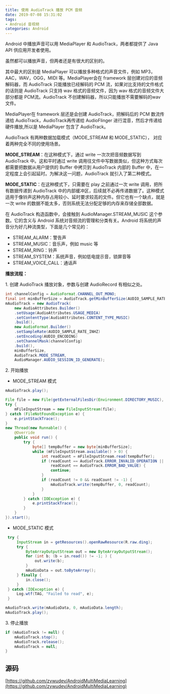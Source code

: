 ```yaml
---
title: 使用 AudioTrack 播放 PCM 音频
date: 2019-07-08 15:31:02
tags:
- Android 音视频
categories: Android
---
```


Android 中播放声音可以用 MediaPlayer 和 AudioTrack，两者都提供了 Java API 供应用开发者使用。

虽然都可以播放声音，但两者还是有很大的区别的。

其中最大的区别是 MediaPlayer 可以播放多种格式的声音文件，例如 MP3，AAC，WAV，OGG，MIDI 等。MediaPlayer会在 framework 层创建对应的音频解码器，而 AudioTrack 只能播放已经解码的 PCM 流，如果对比支持的文件格式的话则是 AudioTrack 只支持 wav 格式的音频文件，因为 wav 格式的音频文件大部分都是 PCM流。AudioTrack 不创建解码器，所以只能播放不需要解码的wav文件。

MediaPlayer在 framework 层还是会创建 AudioTrack，把解码后的 PCM 数流传递给 AudioTrack，AudioTrack再传递给 AudioFlinger 进行混音，然后才传递给硬件播放,所以是 MediaPlayer 包含了 AudioTrack。

AudioTrack 有两种数据加载模式（MODE_STREAM 和 MODE_STATIC）， 对应着两种完全不同的使用场景。

**MODE_STREAM**：在这种模式下，通过 write 一次次把音频数据写到 AudioTrack 中。这和平时通过 write 调用往文件中写数据类似，但这种方式每次都需要把数据从用户提供的 Buffer 中拷贝到 AudioTrack 内部的 Buffer 中，在一定程度上会引起延时。为解决这一问题，AudioTrack 就引入了第二种模式。

**MODE_STATIC**：在这种模式下，只需要在 play 之前通过一次 write 调用，把所有数据传递到 AudioTrack 中的内部缓冲区，后续就不必再传递数据了。这种模式适用于像铃声这种内存占用较小、延时要求较高的文件。但它也有一个缺点，就是一次 write 的数据不能太多，否则系统无法分配足够的内存来存储全部数据。

在 AudioTrack 构造函数中，会接触到 AudioManager.STREAM_MUSIC 这个参数。它的含义与 Android 系统对音频流的管理和分类有关。Android 将系统的声音分为好几种流类型，下面是几个常见的：

- STREAM_ALARM：警告声
- STREAM_MUSIC：音乐声，例如 music 等
- STREAM_RING：铃声
- STREAM_SYSTEM：系统声音，例如低电提示音，锁屏音等
- STREAM_VOICE_CALL：通话声

**播放流程：**

1\. 创建 AudioTrack 播放对象，参数与创建 AudioRecord 有相似之处。

```java
int channelConfig = AudioFormat.CHANNEL_OUT_MONO;
final int minBufferSize = AudioTrack.getMinBufferSize(AUDIO_SAMPLE_RATE_INHZ, channelConfig, AUDIO_ENCODING);
mAudioTrack = new AudioTrack(
    new AudioAttributes.Builder()
    .setUsage(AudioAttributes.USAGE_MEDIA)
    .setContentType(AudioAttributes.CONTENT_TYPE_MUSIC)
    .build(),
    new AudioFormat.Builder()
    .setSampleRate(AUDIO_SAMPLE_RATE_INHZ)
    .setEncoding(AUDIO_ENCODING)
    .setChannelMask(channelConfig)
    .build(),
    minBufferSize,
    AudioTrack.MODE_STREAM,
    AudioManager.AUDIO_SESSION_ID_GENERATE);
```

2\. 开始播放

- MODE_STREAM 模式

```java
mAudioTrack.play();

File file = new File(getExternalFilesDir(Environment.DIRECTORY_MUSIC), "test.pcm");
try {
    mFileInputStream = new FileInputStream(file);
} catch (FileNotFoundException e) {
    e.printStackTrace();
}
new Thread(new Runnable() {
    @Override
    public void run() {
        try {
            byte[] tempBuffer = new byte[minBufferSize];
            while (mFileInputStream.available() > 0) {
                int readCount = mFileInputStream.read(tempBuffer);
                if (readCount == AudioTrack.ERROR_INVALID_OPERATION ||
                    readCount == AudioTrack.ERROR_BAD_VALUE) {
                    continue;
                }
                if (readCount != 0 && readCount != -1) {
                    mAudioTrack.write(tempBuffer, 0, readCount);
                }
            }
        } catch (IOException e) {
            e.printStackTrace();
        }
    }
}).start();
```

- MODE_STATIC 模式

```java
 try {
     InputStream in = getResources().openRawResource(R.raw.ding);
     try {
         ByteArrayOutputStream out = new ByteArrayOutputStream();
         for (int b; (b = in.read()) != -1; ) {
             out.write(b);
         }
         mAudioData = out.toByteArray();
     } finally {
         in.close();
     }
 } catch (IOException e) {
     Log.wtf(TAG, "Failed to read", e);
 }

mAudioTrack.write(mAudioData, 0, mAudioData.length);
mAudioTrack.play();
```

3\. 停止播放

```java
if (mAudioTrack != null) {
    mAudioTrack.stop();
    mAudioTrack.release();
    mAudioTrack = null;
}
```

## 源码

[https://github.com/zywudev/AndroidMultiMediaLearning](https://github.com/zywudev/AndroidMultiMediaLearning)

